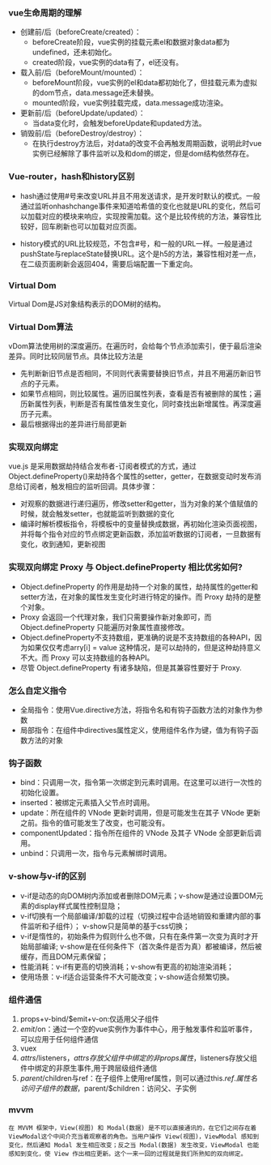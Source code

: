 ### vue生命周期的理解
- 创建前/后（beforeCreate/created）： 
    - beforeCreate阶段，vue实例的挂载元素el和数据对象data都为undefined，还未初始化。
    - created阶段，vue实例的data有了，el还没有。
- 载入前/后（beforeMount/mounted）：
    - beforeMount阶段，vue实例的el和data都初始化了，但挂载元素为虚拟的dom节点，data.message还未替换。
    - mounted阶段，vue实例挂载完成，data.message成功渲染。
- 更新前/后（beforeUpdate/updated）：
    - 当data变化时，会触发beforeUpdate和updated方法。
- 销毁前/后（beforeDestroy/destroy）：
    - 在执行destroy方法后，对data的改变不会再触发周期函数，说明此时vue实例已经解除了事件监听以及和dom的绑定，但是dom结构依然存在。

### Vue-router，hash和history区别
- hash通过使用#号来改变URL并且不用发送请求，是开发时默认的模式。一般通过监听onhashchange事件来知道哈希值的变化也就是URL的变化，然后可以加载对应的模块来响应，实现按需加载。这个是比较传统的方法，兼容性比较好，回车刷新也可以加载对应页面。

- history模式的URL比较规范，不包含#号，和一般的URL一样。一般是通过pushState与replaceState替换URL。这个是h5的方法，兼容性相对差一点，在二级页面刷新会返回404，需要后端配置一下重定向。

### Virtual Dom

Virtual Dom是JS对象结构表示的DOM树的结构。

### Virtual Dom算法

vDom算法使用树的深度遍历。在遍历时，会给每个节点添加索引，便于最后渲染差异。同时比较同层节点。具体比较方法是
- 先判断新旧节点是否相同，不同则代表需要替换旧节点，并且不用遍历新旧节点的子元素。
- 如果节点相同，则比较属性。遍历旧属性列表，查看是否有被删除的属性；遍历新属性列表，判断是否有属性值发生变化，同时查找出新增属性。再深度遍历子元素。
- 最后根据得出的差异进行局部更新

### 实现双向绑定

vue.js 是采用数据劫持结合发布者-订阅者模式的方式，通过Object.defineProperty()来劫持各个属性的setter，getter，在数据变动时发布消息给订阅者，触发相应的监听回调。具体步骤：
- 对观察的数据进行递归遍历，修改setter和getter，当为对象的某个值赋值的时候，就会触发setter，也就能监听到数据的变化
- 编译时解析模板指令，将模板中的变量替换成数据，再初始化渲染页面视图，并将每个指令对应的节点绑定更新函数，添加监听数据的订阅者，一旦数据有变化，收到通知，更新视图

### 实现双向绑定 Proxy 与 Object.defineProperty 相比优劣如何?
- Object.defineProperty 的作用是劫持一个对象的属性，劫持属性的getter和setter方法，在对象的属性发生变化时进行特定的操作。而 Proxy 劫持的是整个对象。
- Proxy 会返回一个代理对象，我们只需要操作新对象即可，而 Object.defineProperty 只能遍历对象属性直接修改。
- Object.defineProperty不支持数组，更准确的说是不支持数组的各种API，因为如果仅仅考虑arry[i] = value 这种情况，是可以劫持的，但是这种劫持意义不大。而 Proxy 可以支持数组的各种API。
- 尽管 Object.defineProperty 有诸多缺陷，但是其兼容性要好于 Proxy.

### 怎么自定义指令

- 全局指令：使用Vue.directive方法，将指令名和有钩子函数方法的对象作为参数
- 局部指令：在组件中directives属性定义，使用组件名作为键，值为有钩子函数方法的对象

### 钩子函数
- bind：只调用一次，指令第一次绑定到元素时调用。在这里可以进行一次性的初始化设置。
- inserted：被绑定元素插入父节点时调用。
- update：所在组件的 VNode 更新时调用，但是可能发生在其子 VNode 更新之前。指令的值可能发生了改变，也可能没有。
- componentUpdated：指令所在组件的 VNode 及其子 VNode 全部更新后调用。
- unbind：只调用一次，指令与元素解绑时调用。

### v-show与v-if的区别
- v-if是动态的向DOM树内添加或者删除DOM元素；v-show是通过设置DOM元素的display样式属性控制显隐；
- v-if切换有一个局部编译/卸载的过程（切换过程中合适地销毁和重建内部的事件监听和子组件）； v-show只是简单的基于css切换；
- v-if是惰性的，初始条件为假则什么也不做，只有在条件第一次变为真时才开始局部编译; v-show是在任何条件下（首次条件是否为真）都被编译，然后被缓存，而且DOM元素保留；
- 性能消耗：v-if有更高的切换消耗；v-show有更高的初始渲染消耗；
- 使用场景：v-if适合运营条件不大可能改变；v-show适合频繁切换。

### 组件通信
1. props+v-bind/$emit+v-on:仅适用父子组件
2. $emit/$on：通过一个空的vue实例作为事件中心，用于触发事件和监听事件，可以应用于任何组件通信
3. vuex
4. $attrs/$listeners，$attrs存放父组件中绑定的非props属性，$listeners存放父组件中绑定的非原生事件,用于跨层级组件通信
5. $parent/$children与ref：在子组件上使用ref属性，则可以通过this.$ref.属性名访问子组件的数据，$parent/$children：访问父、子实例

### mvvm

	在 MVVM 框架中，View(视图) 和 Modal(数据) 是不可以直接通讯的，在它们之间存在着ViewModal这个中间介充当着观察者的角色。当用户操作 View(视图)，ViewModal 感知到变化，然后通知 Modal 发生相应改变；反之当 Modal(数据) 发生改变，ViewModal 也能感知到变化，使 View 作出相应更新。这个一来一回的过程就是我们所熟知的双向绑定。